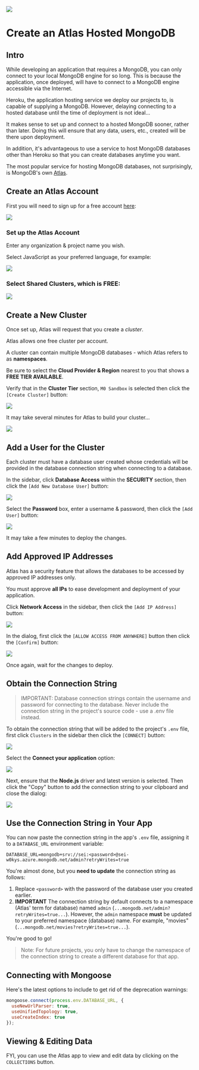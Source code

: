 <img src="https://i.imgur.com/B42NavR.jpg">

# Create an Atlas Hosted MongoDB

## Intro

While developing an application that requires a MongoDB, you can only connect to your local MongoDB engine for so long.  This is because the application, once deployed, will have to connect to a MongoDB engine accessible via the Internet.

Heroku, the application hosting service we deploy our projects to, is capable of supplying a MongoDB.  However, delaying connecting to a hosted database until the time of deployment is not ideal...

It makes sense to set up and connect to a hosted MongoDB sooner, rather than later.  Doing this will ensure that any data, users, etc., created will be there upon deployment.

In addition, it's advantageous to use a service to host MongoDB databases other than Heroku so that you can create databases anytime you want.

The most popular service for hosting MongoDB databases, not surprisingly, is MongoDB's own [Atlas](https://www.mongodb.com/cloud/atlas).

## Create an Atlas Account

First you will need to sign up for a free account [here](https://www.mongodb.com/cloud/atlas/register):

<img src="https://i.imgur.com/dBnD2au.png">

### Set up the Atlas Account

Enter any organization & project name you wish.

Select JavaScript as your preferred language, for example:

<img src="https://i.imgur.com/BxEFUDy.png">

### Select **Shared Clusters**, which is FREE:

<img src="https://i.imgur.com/MQPoanx.png">

## Create a New Cluster

Once set up, Atlas will request that you create a _cluster_.

Atlas allows one free cluster per account.

A cluster can contain multiple MongoDB databases - which Atlas refers to as **namespaces**.

Be sure to select the **Cloud Provider & Region** nearest to you that shows a **FREE TIER AVAILABLE**.

Verify that in the **Cluster Tier** section, `M0 Sandbox` is selected then click the `[Create Cluster]` button:

<img src="https://i.imgur.com/nd2OPEV.png">

It may take several minutes for Atlas to build your cluster...

<img src="https://i.imgur.com/md7oNeT.png">

## Add a User for the Cluster

Each cluster must have a database user created whose credentials will be provided in the database connection string when connecting to a database.

In the sidebar, click **Database Access** within the **SECURITY** section, then click the `[Add New Database User]` button:

<img src="https://i.imgur.com/WLenx3n.png">

Select the **Password** box, enter a username & password, then click the `[Add User]` button:

<img src="https://i.imgur.com/oKQ3Ijm.png">

It may take a few minutes to deploy the changes.

## Add Approved IP Addresses

Atlas has a security feature that allows the databases to be accessed by approved IP addresses only.

You must approve **all IPs** to ease development and deployment of your application.

Click **Network Access** in the sidebar, then click the `[Add IP Address]` button:

<img src="https://i.imgur.com/vrDlu0F.png">

In the dialog, first click the `[ALLOW ACCESS FROM ANYWHERE]` button then click the `[Confirm]` button:

<img src="https://i.imgur.com/lAw8d6P.png">

Once again, wait for the changes to deploy.

## Obtain the Connection String

> IMPORTANT:  Database connection strings contain the username and password for connecting to the database.  Never include the connection string in the project's source code - use a .env file instead.

To obtain the connection string that will be added to the project's `.env` file, first click `Clusters` in the sidebar then click the `[CONNECT]` button:

<img src="https://i.imgur.com/JLjmwXS.png">

Select the **Connect your application** option:

<img src="https://i.imgur.com/qMOAxVV.png">

Next, ensure that the **Node.js** driver and latest version is selected.  Then click the "Copy" button to add the connection string to your clipboard and close the dialog:

<img src="https://i.imgur.com/GbckxoK.png">

## Use the Connection String in Your App

You can now paste the connection string in the app's `.env` file, assigning it to a `DATABASE_URL` environment variable:

```
DATABASE_URL=mongodb+srv://sei:<password>@sei-w0kys.azure.mongodb.net/admin?retryWrites=true
```

You're almost done, but you **need to update** the connection string as follows:

1. Replace `<password>` with the password of the database user you created earlier.
2. **IMPORTANT** The connection string by default connects to a namespace (Atlas' term for database) named `admin` (`...mongodb.net/admin?retryWrites=true...`).  However, the `admin` namespace **must** be updated to your preferred namespace (database) name.  For example, "movies" (`...mongodb.net/movies?retryWrites=true...`).

You're good to go!

> Note: For future projects, you only have to change the namespace of the connection string to create a different database for that app.

## Connecting with Mongoose

Here's the latest options to include to get rid of the deprecation warnings:

```js
mongoose.connect(process.env.DATABASE_URL, {
  useNewUrlParser: true,
  useUnifiedTopology: true,
  useCreateIndex: true
});
```

## Viewing & Editing Data

FYI, you can use the Atlas app to view and edit data by clicking on the `COLLECTIONS` button.


  

